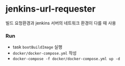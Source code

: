 # jenkins-url-requester

빌드 요청환경과 jenkins 서버의 네트워크 환경이 다를 때 사용

### Run

* task `bootBuildImage` 실행
* `docker/docker-compose.yml` 작성
* `docker-compose -f docker/docker-compose.yml up -d`